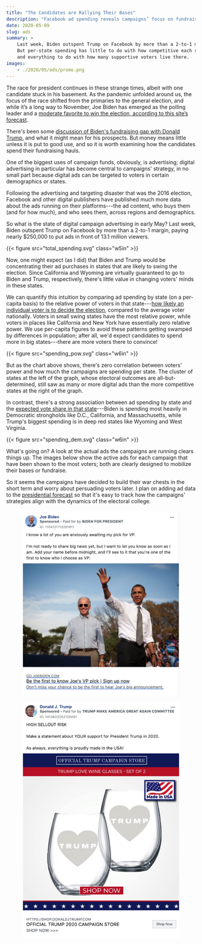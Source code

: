 ```yaml
---
title: "The Candidates are Rallying Their Bases"
description: "Facebook ad spending reveals campaigns’ focus on fundraising over persuasion."
date: 2020-05-09
slug: ads
summary: > 
    Last week, Biden outspent Trump on Facebook by more than a 2-to-1 margin.
    But per-state spending has little to do with how competitive each state is,
    and everything to do with how many supportive voters live there.
images:
    - ./2020/05/ads/promo.png
---
```


<span class="leadin">The race for president continues in these strange
times</span>, albeit with one candidate stuck in his basement.  As the pandemic
unfolded around us, the focus of the race shifted from the primaries to the
general election, and while it&rsquo;s a long way to November, Joe Biden has
emerged as the polling leader and a [moderate favorite to win the election,
according to this site&rsquo;s forecast](/projects/president-20/).

There's been some [discussion of Biden's fundraising gap with Donald
Trump](https://www.wsj.com/articles/before-coronavirushit-joe-biden-raked-in-campaign-cash-in-march-11587461403),
and what it might mean for his prospects.  But money means little unless it is 
put to good use, and so it is worth examining how the candidates spend their
fundraising hauls.

One of the biggest uses of campaign funds, obviously, is advertising; digital
advertising in particular has become central to campaigns' strategy, in no small
part because digital ads can be targeted to voters in certain demographics or
states.

Following the advertising and targeting disaster that was the 2016 election,
Facebook and other digital publishers have published much more data about the 
ads running on their platforms---the ad content, who buys them (and for how much), 
and who sees them, across regions and demographics.  

So what is the state of digital campaign advertising in early May? Last week,
Biden outspent Trump on Facebook by more than a 2-to-1 margin, paying nearly
$250,000 to put ads in front of 13.1 million viewers.

{{< figure src="total_spending.svg" class="w5in" >}}

Now, one might expect (as I did) that Biden and Trump would be concentrating
their ad purchases in states that are likely to swing the election.  Since
California and Wyoming are virtually guaranteed to go to Biden and Trump,
respectively, there's little value in changing voters' minds in these states.

We can quantify this intuition by comparing ad spending by state (on a
per-capita basis) to the relative power of voters in that state---[how likely
an individual voter is to decide the election](/projects/president-20/#state-forecasts), 
compared to the average voter nationally.  Voters in small swing states have
the most relative power, while voters in places like California and New York
have essentially zero relative power. We use per-capita figures to avoid these
patterns getting swamped by differences in population; after all, we'd expect
candidates to spend more in big states---there are more voters there to
convince!

{{< figure src="spending_pow.svg" class="w6in" >}}

But as the chart above shows, there's zero correlation between voters' power
and how much the campaigns are spending per state. The cluster of states at the
left of the graph, whose electoral outcomes are all-but-determined, still saw
as many or more digital ads than the more competitive states at the right of
the graph.

In contrast, there's a strong association between ad spending by state and the 
[expected vote share in that state](/projects/president-20/#state-forecasts)---Biden 
is spending most heavily in Democratic strongholds like D.C., California, and
Massachusetts, while Trump's biggest spending is in deep red states like
Wyoming and West Virginia.

{{< figure src="spending_dem.svg" class="w6in" >}}

What's going on? A look at the actual ads the campaigns are running clears
things up.  The images below show the active ads for each campaign that have
been shown to the most voters; both are clearly designed to mobilize their
bases or fundraise. 

So it seems the campaigns have decided to build their war chests in the short
term and worry about persuading voters later.  I plan on adding ad data to the 
[presidential forecast](/projects/president-20/) so that it's easy to track
how the campaigns' strategies align with the dynamics of the electoral college.

<figure style="flex-direction: row; flex-wrap: wrap; align-items: flex-start;">
<img src="biden_ad.png" style="width: 4.75in; background: #fff; clip-path: inset(1%);">
<img src="trump_ad.png" style="width: 4.75in; background: #fff; clip-path: inset(1%);">
</figure>
